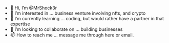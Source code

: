 - 👋 Hi, I’m @MrShock3r
- 👀 I’m interested in ... business venture involving nfts, and crypto
- 🌱 I’m currently learning ... coding, but would rather have a partner in that expertise
- 💞️ I’m looking to collaborate on ... building businesses
- 📫 How to reach me ... message me through here or email.

<!---
MrShock3r/MrShock3r is a ✨ special ✨ repository because its `README.md` (this file) appears on your GitHub profile.
You can click the Preview link to take a look at your changes.
--->
